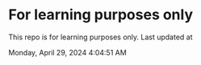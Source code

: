 # For learning purposes only
This repo is for learning purposes only.
Last updated at

Monday, April 29, 2024 4:04:51 AM


